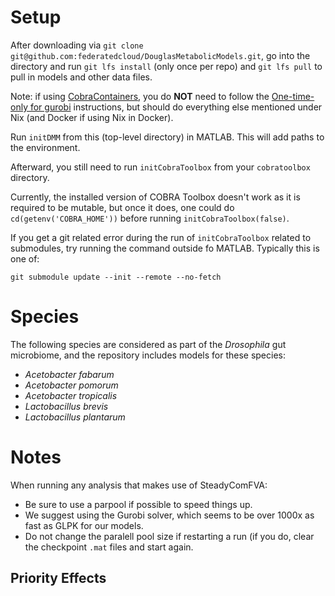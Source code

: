 # Setup

After downloading via `git clone git@github.com:federatedcloud/DouglasMetabolicModels.git`,
go into the directory and run `git lfs install` (only once per repo) and `git lfs pull`
to pull in models and other data files.

Note: if using [CobraContainers](https://github.com/FederatedCLoud/CobraContainers),
you do **NOT** need to follow the [One-time-only for gurobi](https://github.com/FederatedCLoud/CobraContainers#one-time-only-for-gurobi)
instructions, but should do everything else mentioned under Nix (and Docker if using Nix in Docker).

Run `initDMM` from this (top-level directory) in MATLAB. This will
add paths to the environment.

Afterward, you still need to run `initCobraToolbox` from your `cobratoolbox` directory. 

Currently, the installed version of COBRA Toolbox doesn't work as it is required to be mutable, but once it does,
one could do `cd(getenv('COBRA_HOME'))` before running `initCobraToolbox(false)`.

If you get a git related error during the run of `initCobraToolbox` related to submodules,
try running the command outside fo MATLAB. Typically this is one of:

```
git submodule update --init --remote --no-fetch
```

# Species

The following species are considered as part of the *Drosophila* gut microbiome, and the repository includes
models for these species:

* *Acetobacter* *fabarum*
* *Acetobacter* *pomorum*
* *Acetobacter* *tropicalis*
* *Lactobacillus* *brevis*
* *Lactobacillus* *plantarum*


# Notes

When running any analysis that makes use of SteadyComFVA:

- Be sure to use a parpool if possible to speed things up.
- We suggest using the Gurobi solver, which seems to be over 1000x as fast as GLPK for our models.
- Do not change the paralell pool size if restarting a run (if you do, clear the checkpoint `.mat` files and start again.


## Priority Effects

